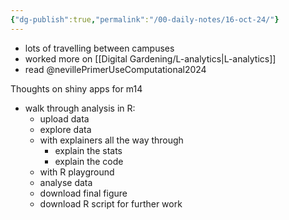 ```yaml
---
{"dg-publish":true,"permalink":"/00-daily-notes/16-oct-24/"}
---
```


- lots of travelling between campuses
- worked more on [[Digital Gardening/L-analytics\|L-analytics]]
- read @nevillePrimerUseComputational2024

Thoughts on shiny apps for m14
- walk through analysis in R:
	- upload data
	- explore data
	- with explainers all the way through
		- explain the stats
		- explain the code
	- with R playground
	- analyse data
	- download final figure
	- download R script for further work

